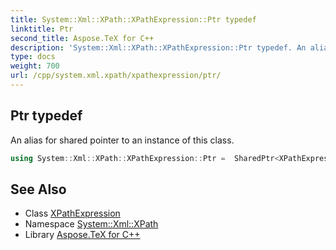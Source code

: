 ```yaml
---
title: System::Xml::XPath::XPathExpression::Ptr typedef
linktitle: Ptr
second_title: Aspose.TeX for C++
description: 'System::Xml::XPath::XPathExpression::Ptr typedef. An alias for shared pointer to an instance of this class in C++.'
type: docs
weight: 700
url: /cpp/system.xml.xpath/xpathexpression/ptr/
---
```

## Ptr typedef


An alias for shared pointer to an instance of this class.

```cpp
using System::Xml::XPath::XPathExpression::Ptr =  SharedPtr<XPathExpression>
```

## See Also

* Class [XPathExpression](../)
* Namespace [System::Xml::XPath](../../)
* Library [Aspose.TeX for C++](../../../)

